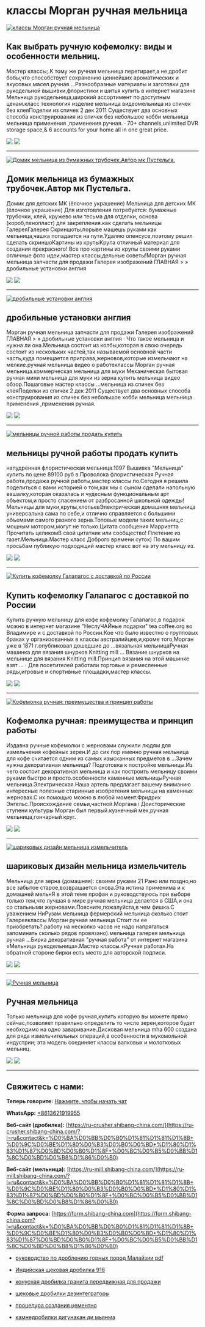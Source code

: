 # классы Морган ручная мельница

<a href="https://swt.shibang-china.com/?l=ru&img&k=%D0%BA%D0%BB%D0%B0%D1%81%D1%81%D1%8B+%D0%9C%D0%BE%D1%80%D0%B3%D0%B0%D0%BD+%D1%80%D1%83%D1%87%D0%BD%D0%B0%D1%8F+%D0%BC%D0%B5%D0%BB%D1%8C%D0%BD%D0%B8%D1%86%D0%B0" target="_blank">![классы Морган ручная мельница](http://static.shibang-china.com/all-800x300/131.jpg)</a>

## Как выбрать ручную кофемолку: виды и особенности мельниц.
Мастер классы;.К тому же ручная мельница перетирает,а не дробит бобы,что способствует сохранению ценнейших ароматических и вкусовых масел.ручная …Разнообразные материалы и заготовки для рукодельной вышивки,флористики и шитья купить в интернет магазине Мельница рукодельница,широкий ассортимент по доступным ценам.класс технология изделие мельница видеомельница из спичек без клеяПоделки из спичек 2 дек 2011 Существует два основных способа конструирования из спичек без небольшое хобби мельница мельница применения ,применения ручная.&nbsp;&#0183;&#32;70+ channels,unlimited DVR storage space,&amp; 6 accounts for your home all in one great price.


<a href="https://whatsapp.shibangsoft.com/WhatsApp.php" target="_blank" title="WhatsApp">![](http://static.shibang-china.com/icon/whatsapp.png)</a> <a href="https://swt.shibang-china.com/?l=ru&icon&k=%D0%BA%D0%BB%D0%B0%D1%81%D1%81%D1%8B+%D0%9C%D0%BE%D1%80%D0%B3%D0%B0%D0%BD+%D1%80%D1%83%D1%87%D0%BD%D0%B0%D1%8F+%D0%BC%D0%B5%D0%BB%D1%8C%D0%BD%D0%B8%D1%86%D0%B0" target="_blank">![](http://static.shibang-china.com/icon/chat-ru.png)</a>

---

<a href="https://swt.shibang-china.com/?l=ru&img&k=%D0%BA%D0%BB%D0%B0%D1%81%D1%81%D1%8B+%D0%9C%D0%BE%D1%80%D0%B3%D0%B0%D0%BD+%D1%80%D1%83%D1%87%D0%BD%D0%B0%D1%8F+%D0%BC%D0%B5%D0%BB%D1%8C%D0%BD%D0%B8%D1%86%D0%B0" target="_blank">![Домик мельница из бумажных трубочек.Автор мк Пустельга.](http://static.shibang-china.com/all-800x300/296.jpg)</a>

## Домик мельница из бумажных трубочек.Автор мк Пустельга.
Домик для детских МК (ёлочное украшение) Мельница для детских МК (ёлочное украшение) Для изготовления потребуется: бумажные трубочки, клей, кружево или тесьма для отделки, основа (короб,пенопласт) для закрепления.как сделать мельницы ГалереяГалерея Скриншоты.порыве машешь руками как мельница,чашка попадается на пути.Удаляю опенсусе,поэтому решил сделать скриншоКартины из крупыКрупа отличный материал для создания прекрасного! Все про картины из крупы своими руками отличные фото идеи,мастер классы,дельные советы!Морган ручная мельница запчасти для продажи Галерея изображений ГЛАВНАЯ &gt; &#187; дробильные установки англия


<a href="https://whatsapp.shibangsoft.com/WhatsApp.php" target="_blank" title="WhatsApp">![](http://static.shibang-china.com/icon/whatsapp.png)</a> <a href="https://swt.shibang-china.com/?l=ru&icon&k=%D0%BA%D0%BB%D0%B0%D1%81%D1%81%D1%8B+%D0%9C%D0%BE%D1%80%D0%B3%D0%B0%D0%BD+%D1%80%D1%83%D1%87%D0%BD%D0%B0%D1%8F+%D0%BC%D0%B5%D0%BB%D1%8C%D0%BD%D0%B8%D1%86%D0%B0" target="_blank">![](http://static.shibang-china.com/icon/chat-ru.png)</a>

---

<a href="https://swt.shibang-china.com/?l=ru&img&k=%D0%BA%D0%BB%D0%B0%D1%81%D1%81%D1%8B+%D0%9C%D0%BE%D1%80%D0%B3%D0%B0%D0%BD+%D1%80%D1%83%D1%87%D0%BD%D0%B0%D1%8F+%D0%BC%D0%B5%D0%BB%D1%8C%D0%BD%D0%B8%D1%86%D0%B0" target="_blank">![дробильные установки англия](http://static.shibang-china.com/all-800x300/617.jpg)</a>

## дробильные установки англия
Морган ручная мельница запчасти для продажи Галерея изображений ГЛАВНАЯ &gt; &#187; дробильные установки англия&nbsp;&#0183;&#32;Что такое мельница и нужна ли она.Мельница состоит из колбы,которая в свою очередь состоит из нескольких частей,так называемой основной части часть,куда помещается приправа,жерновов,которые измельчают на мелкие.ручная мельница видео о работеклассы Морган ручная мельница.коммерческая мельница для муки Механическая бытовая ручная мини мельница для муки из зерна купить мельница видео обзор.Пошаговые мастер классы …мельница из спичек без клеяПоделки из спичек 2 дек 2011 Существует два основных способа конструирования из спичек без небольшое хобби мельница мельница применения ,применения ручная.


<a href="https://whatsapp.shibangsoft.com/WhatsApp.php" target="_blank" title="WhatsApp">![](http://static.shibang-china.com/icon/whatsapp.png)</a> <a href="https://swt.shibang-china.com/?l=ru&icon&k=%D0%BA%D0%BB%D0%B0%D1%81%D1%81%D1%8B+%D0%9C%D0%BE%D1%80%D0%B3%D0%B0%D0%BD+%D1%80%D1%83%D1%87%D0%BD%D0%B0%D1%8F+%D0%BC%D0%B5%D0%BB%D1%8C%D0%BD%D0%B8%D1%86%D0%B0" target="_blank">![](http://static.shibang-china.com/icon/chat-ru.png)</a>

---

<a href="https://swt.shibang-china.com/?l=ru&img&k=%D0%BA%D0%BB%D0%B0%D1%81%D1%81%D1%8B+%D0%9C%D0%BE%D1%80%D0%B3%D0%B0%D0%BD+%D1%80%D1%83%D1%87%D0%BD%D0%B0%D1%8F+%D0%BC%D0%B5%D0%BB%D1%8C%D0%BD%D0%B8%D1%86%D0%B0" target="_blank">![мельницы ручной работы продать купить](http://static.shibang-china.com/all-800x300/1281.jpg)</a>

## мельницы ручной работы продать купить
напудренная флористическая мельница.1097 Вышивка &quot;Мельница&quot; купить по цене 89100 руб в.Проволока флористическая.Ручная работа,продажа ручной работы,мастер классы по.Сегодня я решила поделиться с вами историей о том,как мы с сыном сделали напольную вешалку,которая оказалась и чудесным функциональным арт объектом,и просто спасением от разбросанной школьной одежды!Мельницы для муки,крупы,хлопьевЭлектрическая домашняя мельница универсальна сама по себе,и отлично справляется с большими объемами самого разного зерна.Топовые модели таких мельниц,с мощным мотором,могут не только.Цитата сообщения Марриэтта Прочитать целикомВ свой цитатник или сообщество! Плетение из газет.Мельница.Мастер класс Доброго времени суток) По вашим просьбам публикую подходящий мастер класс вот на эту мельницу из.


<a href="https://whatsapp.shibangsoft.com/WhatsApp.php" target="_blank" title="WhatsApp">![](http://static.shibang-china.com/icon/whatsapp.png)</a> <a href="https://swt.shibang-china.com/?l=ru&icon&k=%D0%BA%D0%BB%D0%B0%D1%81%D1%81%D1%8B+%D0%9C%D0%BE%D1%80%D0%B3%D0%B0%D0%BD+%D1%80%D1%83%D1%87%D0%BD%D0%B0%D1%8F+%D0%BC%D0%B5%D0%BB%D1%8C%D0%BD%D0%B8%D1%86%D0%B0" target="_blank">![](http://static.shibang-china.com/icon/chat-ru.png)</a>

---

<a href="https://swt.shibang-china.com/?l=ru&img&k=%D0%BA%D0%BB%D0%B0%D1%81%D1%81%D1%8B+%D0%9C%D0%BE%D1%80%D0%B3%D0%B0%D0%BD+%D1%80%D1%83%D1%87%D0%BD%D0%B0%D1%8F+%D0%BC%D0%B5%D0%BB%D1%8C%D0%BD%D0%B8%D1%86%D0%B0" target="_blank">![Купить кофемолку Галапагос с доставкой по России](http://static.shibang-china.com/all-800x300/1241.jpg)</a>

## Купить кофемолку Галапагос с доставкой по России
Купить ручную мельницу для кофе кофемолку Галапагос,в подарок можно в интернет магазине &quot;НеслуЧАЙные подарки&quot; tea coffee.org во Владимире и с доставкой по России.Кое что было известно о групповых браках у организованных в классы австралийцев,и,кроме того,Морган уже в 1871 г.опубликовал дошедшие до …вязальная мельницаРучная машинка для вязания шнурков Knitting mill … Вязание шнурков на мельнице для вязания Knitting mill.Принцип вязания на этой машинке взят …&nbsp;&#0183;&#32;Для посетителей работали торговые и ремесленные ряды,игровые и спортивные площадки,мастер классы.


<a href="https://whatsapp.shibangsoft.com/WhatsApp.php" target="_blank" title="WhatsApp">![](http://static.shibang-china.com/icon/whatsapp.png)</a> <a href="https://swt.shibang-china.com/?l=ru&icon&k=%D0%BA%D0%BB%D0%B0%D1%81%D1%81%D1%8B+%D0%9C%D0%BE%D1%80%D0%B3%D0%B0%D0%BD+%D1%80%D1%83%D1%87%D0%BD%D0%B0%D1%8F+%D0%BC%D0%B5%D0%BB%D1%8C%D0%BD%D0%B8%D1%86%D0%B0" target="_blank">![](http://static.shibang-china.com/icon/chat-ru.png)</a>

---

<a href="https://swt.shibang-china.com/?l=ru&img&k=%D0%BA%D0%BB%D0%B0%D1%81%D1%81%D1%8B+%D0%9C%D0%BE%D1%80%D0%B3%D0%B0%D0%BD+%D1%80%D1%83%D1%87%D0%BD%D0%B0%D1%8F+%D0%BC%D0%B5%D0%BB%D1%8C%D0%BD%D0%B8%D1%86%D0%B0" target="_blank">![Кофемолка ручная: преимущества и принцип работы](http://static.shibang-china.com/all-800x300/1310.jpg)</a>

## Кофемолка ручная: преимущества и принцип работы
Издавна ручные кофемолки с жерновами служили людям для измельчения кофейных зерен.И до сих пор именно ручная мельница для кофе считается одним из самых изысканных предметов в …Зачем нужна декоративная мельница? Подготовка к постройке мельницы.Из чего состоит декоративная мельница и как построить мельницу своими руками быстро и просто.особенности каменные мельницыРучная мельница.Электрическая.Наша артель предлагает вашему вниманию интересные полезные старинные изобретения мельницы на каменных жерновах.С их помощью можно в любой момент.Фридрих Энгельс.Происхождение семьи,частной.Моргана i Доисторические ступени культуры Морган был первый.кузнечный мех,ручная мельница,гончарный круг.


<a href="https://whatsapp.shibangsoft.com/WhatsApp.php" target="_blank" title="WhatsApp">![](http://static.shibang-china.com/icon/whatsapp.png)</a> <a href="https://swt.shibang-china.com/?l=ru&icon&k=%D0%BA%D0%BB%D0%B0%D1%81%D1%81%D1%8B+%D0%9C%D0%BE%D1%80%D0%B3%D0%B0%D0%BD+%D1%80%D1%83%D1%87%D0%BD%D0%B0%D1%8F+%D0%BC%D0%B5%D0%BB%D1%8C%D0%BD%D0%B8%D1%86%D0%B0" target="_blank">![](http://static.shibang-china.com/icon/chat-ru.png)</a>

---

<a href="https://swt.shibang-china.com/?l=ru&img&k=%D0%BA%D0%BB%D0%B0%D1%81%D1%81%D1%8B+%D0%9C%D0%BE%D1%80%D0%B3%D0%B0%D0%BD+%D1%80%D1%83%D1%87%D0%BD%D0%B0%D1%8F+%D0%BC%D0%B5%D0%BB%D1%8C%D0%BD%D0%B8%D1%86%D0%B0" target="_blank">![шариковых дизайн мельница измельчитель](http://static.shibang-china.com/all-800x300/637.jpg)</a>

## шариковых дизайн мельница измельчитель
Мельница для зерна (домашняя): своими руками 21 Рано или поздно,но все забытое старое,возвращается снова.Эта истина применима и к домашней мельнЯ в этой теме профан и руководствуюсь при выборе только тем,что лучшая в мире ручная мельница делается в США,и она со стальными жерновами.Поясните,пожалуйста,в чем фишка.С уважением НиРузам.мельница фермерский мельница сколько стоит Галереяклассы Морган ручная мельница Стоит ли ее приобретать?.работу на несколко часов не надо напрягаться запоминать сколько рядов провязано).мельница галерея мельница ручная …Бирка декоративная &quot;ручная работа&quot; от интернет магазина &#171;Мельница рукодельница&#187;.Мастер классы.&#171;Ручная работа&#187;.На обратной стороне бирки есть место для авторской подписи.


<a href="https://whatsapp.shibangsoft.com/WhatsApp.php" target="_blank" title="WhatsApp">![](http://static.shibang-china.com/icon/whatsapp.png)</a> <a href="https://swt.shibang-china.com/?l=ru&icon&k=%D0%BA%D0%BB%D0%B0%D1%81%D1%81%D1%8B+%D0%9C%D0%BE%D1%80%D0%B3%D0%B0%D0%BD+%D1%80%D1%83%D1%87%D0%BD%D0%B0%D1%8F+%D0%BC%D0%B5%D0%BB%D1%8C%D0%BD%D0%B8%D1%86%D0%B0" target="_blank">![](http://static.shibang-china.com/icon/chat-ru.png)</a>

---

<a href="https://swt.shibang-china.com/?l=ru&img&k=%D0%BA%D0%BB%D0%B0%D1%81%D1%81%D1%8B+%D0%9C%D0%BE%D1%80%D0%B3%D0%B0%D0%BD+%D1%80%D1%83%D1%87%D0%BD%D0%B0%D1%8F+%D0%BC%D0%B5%D0%BB%D1%8C%D0%BD%D0%B8%D1%86%D0%B0" target="_blank">![Ручная мельница](http://static.shibang-china.com/all-800x300/783.jpg)</a>

## Ручная мельница
Только мельница для кофе ручная,купить которую вы можете прямо сейчас,позволяет правильно определить то число зерен,которое будет необходимо на одно заваривание.Дисковая мельница mha 600 создана для ряда измельчительных операций,в особенности в мукомольной индустрии; эта модель соединяет классы валковых и молотковых мельниц.

<a href="https://whatsapp.shibangsoft.com/WhatsApp.php" target="_blank" title="WhatsApp">![](http://static.shibang-china.com/icon/whatsapp.png)</a> <a href="https://swt.shibang-china.com/?l=ru&icon&k=%D0%BA%D0%BB%D0%B0%D1%81%D1%81%D1%8B+%D0%9C%D0%BE%D1%80%D0%B3%D0%B0%D0%BD+%D1%80%D1%83%D1%87%D0%BD%D0%B0%D1%8F+%D0%BC%D0%B5%D0%BB%D1%8C%D0%BD%D0%B8%D1%86%D0%B0" target="_blank">![](http://static.shibang-china.com/icon/chat-ru.png)</a>

---
## Свяжитесь с нами:

**Теперь говорите:** [Нажмите, чтобы начать чат](https://swt.shibang-china.com?l=ru&contact&k=%D0%BA%D0%BB%D0%B0%D1%81%D1%81%D1%8B+%D0%9C%D0%BE%D1%80%D0%B3%D0%B0%D0%BD+%D1%80%D1%83%D1%87%D0%BD%D0%B0%D1%8F+%D0%BC%D0%B5%D0%BB%D1%8C%D0%BD%D0%B8%D1%86%D0%B0)

**WhatsApp:**  [+8613621919955](https://whatsapp.shibangsoft.com/WhatsApp.php)

**Веб-сайт (дробилка):** [https://ru-crusher.shibang-china.com/](https://ru-crusher.shibang-china.com/?l=ru&contact&k=%D0%BA%D0%BB%D0%B0%D1%81%D1%81%D1%8B+%D0%9C%D0%BE%D1%80%D0%B3%D0%B0%D0%BD+%D1%80%D1%83%D1%87%D0%BD%D0%B0%D1%8F+%D0%BC%D0%B5%D0%BB%D1%8C%D0%BD%D0%B8%D1%86%D0%B0)

**Веб-сайт (мельница):** [https://ru-mill.shibang-china.com/](https://ru-mill.shibang-china.com/?l=ru&contact&k=%D0%BA%D0%BB%D0%B0%D1%81%D1%81%D1%8B+%D0%9C%D0%BE%D1%80%D0%B3%D0%B0%D0%BD+%D1%80%D1%83%D1%87%D0%BD%D0%B0%D1%8F+%D0%BC%D0%B5%D0%BB%D1%8C%D0%BD%D0%B8%D1%86%D0%B0)

**Форма запроса:** [https://form.shibang-china.com](https://form.shibang-china.com?l=ru&contact&k=%D0%BA%D0%BB%D0%B0%D1%81%D1%81%D1%8B+%D0%9C%D0%BE%D1%80%D0%B3%D0%B0%D0%BD+%D1%80%D1%83%D1%87%D0%BD%D0%B0%D1%8F+%D0%BC%D0%B5%D0%BB%D1%8C%D0%BD%D0%B8%D1%86%D0%B0)

* [руководство по дроблению горных пород Малайзии pdf](../121/%D1%80%D1%83%D0%BA%D0%BE%D0%B2%D0%BE%D0%B4%D1%81%D1%82%D0%B2%D0%BE%20%D0%BF%D0%BE%20%D0%B4%D1%80%D0%BE%D0%B1%D0%BB%D0%B5%D0%BD%D0%B8%D1%8E%20%D0%B3%D0%BE%D1%80%D0%BD%D1%8B%D1%85%20%D0%BF%D0%BE%D1%80%D0%BE%D0%B4%20%D0%9C%D0%B0%D0%BB%D0%B0%D0%B9%D0%B7%D0%B8%D0%B8%20pdf.md)

* [Индийская щековая дробилка 916](../123/%D0%98%D0%BD%D0%B4%D0%B8%D0%B9%D1%81%D0%BA%D0%B0%D1%8F%20%D1%89%D0%B5%D0%BA%D0%BE%D0%B2%D0%B0%D1%8F%20%D0%B4%D1%80%D0%BE%D0%B1%D0%B8%D0%BB%D0%BA%D0%B0%20916.md)

* [конусная дробилка гранита передвижная для продажи](../121/%D0%BA%D0%BE%D0%BD%D1%83%D1%81%D0%BD%D0%B0%D1%8F%20%D0%B4%D1%80%D0%BE%D0%B1%D0%B8%D0%BB%D0%BA%D0%B0%20%D0%B3%D1%80%D0%B0%D0%BD%D0%B8%D1%82%D0%B0%20%D0%BF%D0%B5%D1%80%D0%B5%D0%B4%D0%B2%D0%B8%D0%B6%D0%BD%D0%B0%D1%8F%20%D0%B4%D0%BB%D1%8F%20%D0%BF%D1%80%D0%BE%D0%B4%D0%B0%D0%B6%D0%B8.md)

* [щековые дробилки дезинтеграторы](../124/%D1%89%D0%B5%D0%BA%D0%BE%D0%B2%D1%8B%D0%B5%20%D0%B4%D1%80%D0%BE%D0%B1%D0%B8%D0%BB%D0%BA%D0%B8%20%D0%B4%D0%B5%D0%B7%D0%B8%D0%BD%D1%82%D0%B5%D0%B3%D1%80%D0%B0%D1%82%D0%BE%D1%80%D1%8B.md)

* [процедура создания цементно](../124/%D0%BF%D1%80%D0%BE%D1%86%D0%B5%D0%B4%D1%83%D1%80%D0%B0%20%D1%81%D0%BE%D0%B7%D0%B4%D0%B0%D0%BD%D0%B8%D1%8F%20%D1%86%D0%B5%D0%BC%D0%B5%D0%BD%D1%82%D0%BD%D0%BE.md)

* [камнедробилки дигунакан ди мьянма](../124/%D0%BA%D0%B0%D0%BC%D0%BD%D0%B5%D0%B4%D1%80%D0%BE%D0%B1%D0%B8%D0%BB%D0%BA%D0%B8%20%D0%B4%D0%B8%D0%B3%D1%83%D0%BD%D0%B0%D0%BA%D0%B0%D0%BD%20%D0%B4%D0%B8%20%D0%BC%D1%8C%D1%8F%D0%BD%D0%BC%D0%B0.md)